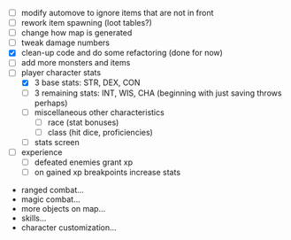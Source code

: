 - [ ] modify automove to ignore items that are not in front
- [ ] rework item spawning (loot tables?)
- [ ] change how map is generated
- [ ] tweak damage numbers
- [x] clean-up code and do some refactoring (done for now)
- [ ] add more monsters and items
- [ ] player character stats
  - [x] 3 base stats: STR, DEX, CON
  - [ ] 3 remaining stats: INT, WIS, CHA (beginning with just saving throws perhaps)
  -[ ] miscellaneous other characteristics
    - [ ] race (stat bonuses)
    - [ ] class (hit dice, proficiencies)
  - [ ] stats screen
- [ ] experience
  - [ ] defeated enemies grant xp
  - [ ] on gained xp breakpoints increase stats
- ranged combat...
- magic combat...
- more objects on map...
- skills...
- character customization...